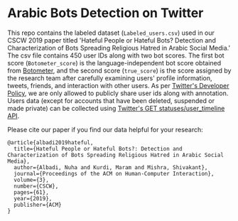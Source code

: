 # Arabic Bots Detection on Twitter

This repo contains the labeled dataset (```Labeled_users.csv```) used in our CSCW 2019 paper titled 'Hateful People or Hateful Bots? Detection and Characterization of Bots Spreading Religious Hatred in Arabic Social Media.' The csv file contains 450 user IDs along with two bot scores. The first bot score (```Botometer_score```) is the language-independent bot score obtained from [Botometer](https://github.com/IUNetSci/botometer-python), and the second score (```true_score```) is the score assigned by the research team after carefully examining users' profile information, tweets, friends, and interaction with other users. As per [Twitter's Developer Policy](https://developer.twitter.com/en/developer-terms/policy), we are only allowed to publicly share user ids along with annotation. Users data (except for accounts that have been deleted, suspended or made private) can be collected using [Twitter's  GET statuses/user_timeline API](https://developer.twitter.com/en/docs/tweets/timelines/api-reference/get-statuses-user_timeline.html).

Please cite our paper if you find our data helpful for your research: 

```
@article{albadi2019hateful,
  title={Hateful People or Hateful Bots?: Detection and Characterization of Bots Spreading Religious Hatred in Arabic Social Media},
  author={Albadi, Nuha and Kurdi, Maram and Mishra, Shivakant},
  journal={Proceedings of the ACM on Human-Computer Interaction},
  volume={3},
  number={CSCW},
  pages={61},
  year={2019},
  publisher={ACM}
}
```
